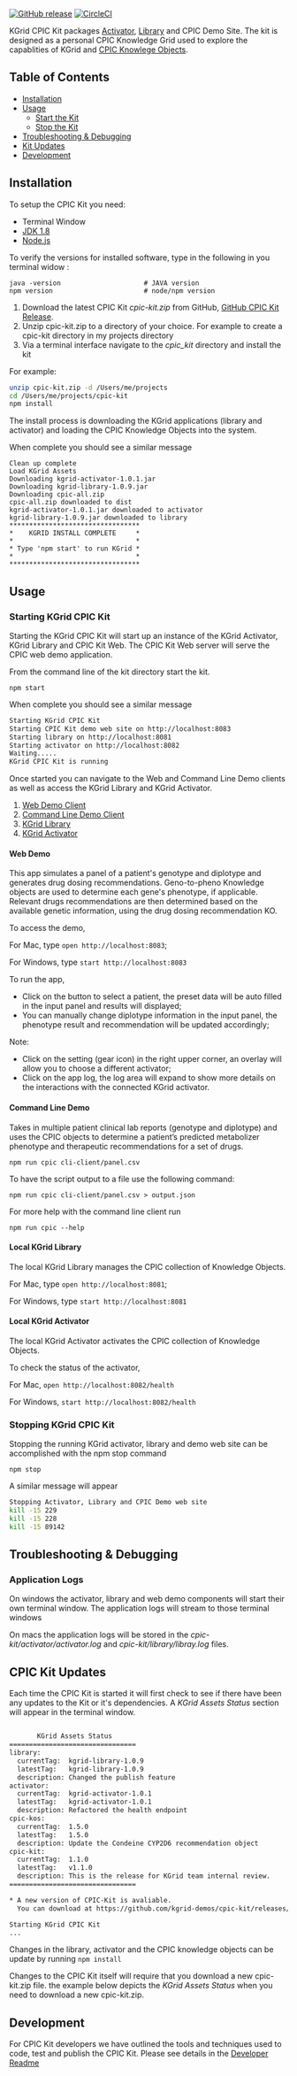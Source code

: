 [![GitHub release](https://img.shields.io/github/release/kgrid-demos/cpic-kit.svg)](https://github.com/kgrid-demos/cpic-kit/releases/)
[![CircleCI](https://circleci.com/gh/kgrid-demos/cpic-kit.svg?style=svg)](https://circleci.com/gh/kgrid-demos/cpic-kit)


KGrid CPIC Kit packages [Activator](http://kgrid.org/kgrid-activator/), [Library](http://kgrid.org/kgrid-library) and CPIC Demo Site.  The kit is designed as a personal CPIC Knowledge Grid used to explore the capablities of KGrid and [CPIC Knowlege Objects](https://kgrid-objects.github.io/cpic-collection/).

## Table of Contents
   * [Installation](#installation)
   * [Usage](#usage)
     * [Start the Kit](#starting-kgrid-cpic-kit)
     * [Stop the Kit](#stopping-kgrid-cpic-kit)
   * [Troubleshooting & Debugging](#troubleshooting--debugging)   
   * [Kit Updates](#cpic-kit-updates)  
   * [Development](#development)
   
## Installation

To setup the CPIC Kit you need:
- Terminal Window 
- [JDK 1.8](http://www.oracle.com/technetwork/java/javase/downloads/jdk8-downloads-2133151.html)
- [Node.js](http://nodejs.org/)

To verify the versions for installed software, type in the following in you terminal widow :

```
java -version                     # JAVA version
npm version                       # node/npm version
```

1.  Download the latest CPIC Kit *cpic-kit.zip* from GitHub,
[GitHub CPIC Kit Release](https://github.com/kgrid-demos/cpic-kit/releases/latest).
1. Unzip cpic-kit.zip to a directory of your choice.  For example to create a cpic-kit directory
in my projects directory
1. Via a terminal interface navigate to the *cpic_kit* directory and install the kit

For example:
```bash 
unzip cpic-kit.zip -d /Users/me/projects
cd /Users/me/projects/cpic-kit
npm install
``` 


The install process is downloading the KGrid applications (library and activator) and loading the
CPIC Knowledge Objects into the system.

When complete you should see a similar message

```$bash
Clean up complete
Load KGrid Assets
Downloading kgrid-activator-1.0.1.jar
Downloading kgrid-library-1.0.9.jar
Downloading cpic-all.zip
cpic-all.zip downloaded to dist
kgrid-activator-1.0.1.jar downloaded to activator
kgrid-library-1.0.9.jar downloaded to library
*********************************
*    KGRID INSTALL COMPLETE     *
*                               *
* Type 'npm start' to run KGrid *
*                               *
*********************************
```

## Usage

### Starting KGrid CPIC Kit
Starting the KGrid CPIC Kit will start up an instance of the KGrid Activator, KGrid Library and CPIC Kit Web. The CPIC Kit Web server will serve the CPIC web demo application.

From the command line of the kit directory start the kit.

`npm start`

When complete you should see a similar message

```bash
Starting KGrid CPIC Kit
Starting CPIC Kit demo web site on http://localhost:8083
Starting library on http://localhost:8081
Starting activator on http://localhost:8082
Waiting.....
KGrid CPIC Kit is running
```

Once started you can navigate to the Web and Command Line Demo clients as well as access the
 KGrid Library and KGrid Activator.
 
 1. [Web Demo Client](#web-demo)
 1. [Command Line Demo Client](#command-line-demo)
 1. [KGrid Library](#local-kgrid-library)
 1. [KGrid Activator](#local-kgrid-activator)

#### Web Demo

This app simulates a panel of a patient's genotype and diplotype and generates drug dosing recommendations.
Geno-to-pheno Knowledge objects are used to determine each gene's phenotype, if applicable.
Relevant drugs recommendations are then determined based on the available genetic information, using the drug dosing recommendation KO.

To access the demo,

For Mac, type `open http://localhost:8083`;

For Windows, type `start http://localhost:8083`

To run the app,

  - Click on the button to select a patient, the preset data will be auto filled in the input panel and results will displayed;
  - You can manually change diplotype information in the input panel, the phenotype result and recommendation will be updated accordingly;

Note:
  - Click on the setting (gear icon) in the right upper corner, an overlay will allow you to choose a different activator;
  - Click on the app log, the log area will expand to show more details on the interactions with the connected KGrid activator.


#### Command Line Demo
Takes in multiple patient clinical lab reports (genotype and diplotype) and uses the CPIC objects to determine a patient’s predicted metabolizer phenotype and therapeutic recommendations for a set of drugs.

`npm run cpic cli-client/panel.csv`

To have the script output to a file use the following command:

`npm run cpic cli-client/panel.csv > output.json`

For more help with the command line client run

`npm run cpic --help`
    
#### Local KGrid Library

The local KGrid Library manages the CPIC collection of Knowledge Objects.

For Mac, type `open http://localhost:8081`;

For Windows, type `start http://localhost:8081`

#### Local KGrid Activator

The local KGrid Activator activates the CPIC collection of Knowledge Objects.

To check the status of the activator,

For Mac,
`open http://localhost:8082/health`

For Windows,
`start http://localhost:8082/health`

### Stopping KGrid CPIC Kit
Stopping the running KGrid activator, library and demo web site can be accomplished with the npm stop command

`npm stop`

A similar message will appear
```bash
Stopping Activator, Library and CPIC Demo web site
kill -15 229
kill -15 228
kill -15 89142

```
## Troubleshooting & Debugging
### Application Logs 
On windows the activator, library and web demo components will start their own terminal window. The application logs
will stream to those terminal windows

On macs the application logs will be stored in the _cpic-kit/activator/activator.log_ and _cpic-kit/library/libray.log_ files.

## CPIC Kit Updates
Each time the CPIC Kit is started it will first check to see if there have been any updates to the Kit or it's 
dependencies. A _KGrid Assets Status_ section will appear in the terminal window.

```bash

       KGrid Assets Status      
================================
library: 
  currentTag:  kgrid-library-1.0.9
  latestTag:   kgrid-library-1.0.9
  description: Changed the publish feature
activator: 
  currentTag:  kgrid-activator-1.0.1
  latestTag:   kgrid-activator-1.0.1
  description: Refactored the health endpoint
cpic-kos: 
  currentTag:  1.5.0
  latestTag:   1.5.0
  description: Update the Condeine CYP2D6 recommendation object 
cpic-kit: 
  currentTag:  1.1.0
  latestTag:   v1.1.0
  description: This is the release for KGrid team internal review.
================================

* A new version of CPIC-Kit is avaliable.
  You can download at https://github.com/kgrid-demos/cpic-kit/releases/download/v1.1.0/cpic-kit.zip

Starting KGrid CPIC Kit
...
```

Changes in the library, activator and the CPIC knowledge objects can be update by running ```npm install```

Changes to the CPIC Kit itself will require that you download a new cpic-kit.zip file. the example below
depicts the _KGrid Assets Status_ when you need to download a new cpic-kit.zip.

## Development
For CPIC Kit developers we have outlined the tools and techniques used to code, test and publish
the CPIC Kit.  Please see details in the [Developer Readme](developer-readme.md)

